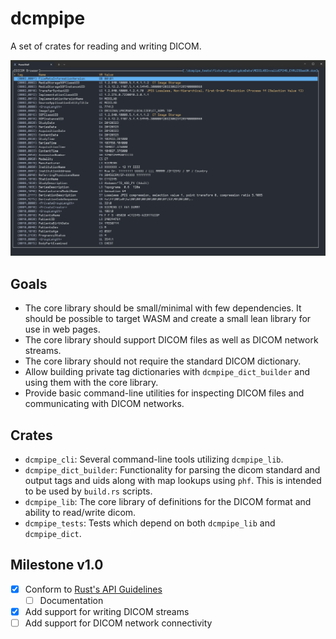 # dcmpipe #

A set of crates for reading and writing DICOM.

![Screenshot](mdassets/screenshot.png "Screenshot")

## Goals ##
- The core library should be small/minimal with few dependencies. It should be possible to target WASM and create a small lean library for use in web pages.
- The core library should support DICOM files as well as DICOM network streams.
- The core library should not require the standard DICOM dictionary.
- Allow building private tag dictionaries with `dcmpipe_dict_builder` and using them with the core library.
- Provide basic command-line utilities for inspecting DICOM files and communicating with DICOM networks.

## Crates ##
- `dcmpipe_cli`: Several command-line tools utilizing `dcmpipe_lib`.
- `dcmpipe_dict_builder`: Functionality for parsing the dicom standard and output tags and uids along with map lookups using `phf`. This is intended to be used by `build.rs` scripts.
- `dcmpipe_lib`: The core library of definitions for the DICOM format and ability to read/write dicom.
- `dcmpipe_tests`: Tests which depend on both `dcmpipe_lib` and `dcmpipe_dict`.

## Milestone v1.0 ##
- [x] Conform to [Rust's API Guidelines](https://rust-lang.github.io/api-guidelines/checklist.html)
  - [ ] Documentation
- [x] Add support for writing DICOM streams
- [ ] Add support for DICOM network connectivity
